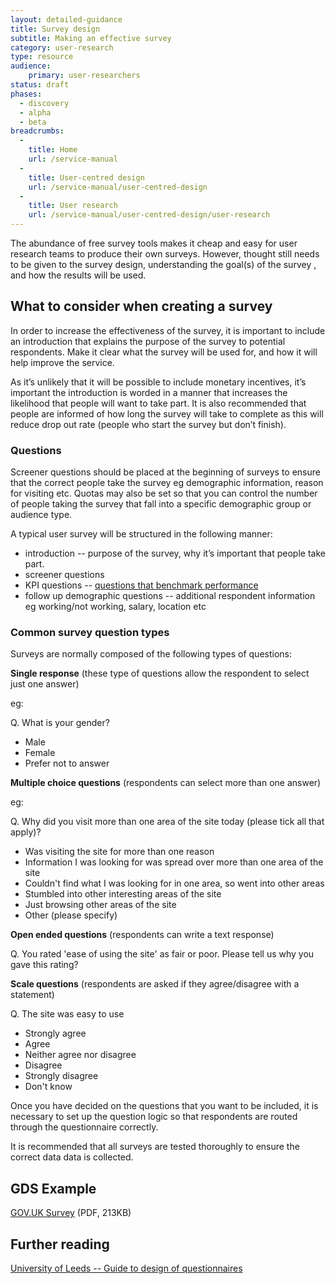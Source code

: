 ```yaml
---
layout: detailed-guidance
title: Survey design
subtitle: Making an effective survey
category: user-research
type: resource
audience:
    primary: user-researchers
status: draft
phases:
  - discovery
  - alpha
  - beta
breadcrumbs:
  -
    title: Home
    url: /service-manual
  -
    title: User-centred design
    url: /service-manual/user-centred-design
  -
    title: User research
    url: /service-manual/user-centred-design/user-research
---
```


The abundance of free survey tools makes it cheap and easy for user research teams to produce their own surveys. However, thought still needs to be given to the survey design, understanding the goal(s) of the survey , and how the results will be used.

## What to consider when creating a survey

In order to increase the effectiveness of the survey, it is important to include an introduction that explains the purpose of the survey to potential respondents. Make it clear what the survey will be used for, and how it will help improve the service.

As it’s unlikely that it will be possible to include monetary incentives, it’s important the introduction is worded in a manner that increases the likelihood that people will want to take part. It is also recommended that people are informed of how long the survey will take to complete as this will reduce drop out rate (people who start the survey but don’t finish).

### Questions

Screener questions should be placed at the beginning of surveys to ensure that the correct people take the survey eg demographic information, reason for visiting etc. Quotas may also be set so that you can control the number of people taking the survey that fall into a specific demographic group or audience type.

A typical user survey will be structured in the following manner:

* introduction -- purpose of the survey, why it’s important that people take part.
* screener questions
* KPI questions -- [questions that benchmark performance](/service-manual/measurement/index.html)
* follow up demographic questions -- additional respondent information eg working/not working, salary, location etc

### Common survey question types

Surveys are normally composed of the following types of questions:

**Single response** (these type of questions allow the respondent to select just one answer)

eg:

Q. What is your gender?

*  Male
*  Female
*  Prefer not to answer

**Multiple choice questions** (respondents can select more than one answer)

eg:

Q. Why did you visit more than one area of the site today (please tick all that apply)?

*  Was visiting the site for more than one reason
*  Information I was looking for was spread over more than one area of the site
*  Couldn't find what I was looking for in one area, so went into other areas
*  Stumbled into other interesting areas of the site
*  Just browsing other areas of the site
*  Other (please specify)

**Open ended questions** (respondents can write a text response)

Q. You rated 'ease of using the site' as fair or poor. Please tell us why you gave this rating?

**Scale questions** (respondents are asked if they agree/disagree with a statement)

Q. The site was easy to use

*  Strongly agree
*  Agree
*  Neither agree nor disagree
*  Disagree
*  Strongly disagree
*  Don't know

Once you have decided on the questions that you want to be included, it is necessary to set up the question logic so that respondents are routed through the questionnaire correctly.

It is recommended that all surveys are tested thoroughly to ensure the correct data data is collected.

## GDS Example

[GOV.UK Survey](/service-manual/assets/documents/GOVUK-Survey.pdf) (PDF, 213KB)

## Further reading

[University of Leeds -- Guide to design of questionnaires](http://iss.leeds.ac.uk/downloads/file/125/guide_to_the_design_of_questionnaires)
